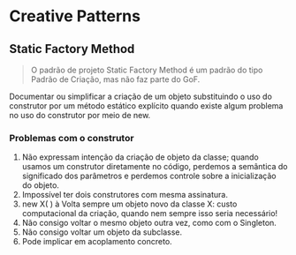 # Creative Patterns

## Static Factory Method

> O padrão de projeto Static Factory Method é um padrão do tipo Padrão de Criação, mas não faz parte do GoF.

Documentar ou simplificar a criação de um objeto substituindo o uso do construtor por um método estático explícito quando existe algum problema no uso do construtor por meio de new.

### Problemas com o construtor

1. Não expressam intenção da criação de objeto da classe; quando usamos um construtor diretamente no código, perdemos a semântica do significado dos parâmetros e perdemos controle sobre a inicialização do objeto.
2. Impossível ter dois construtores com mesma assinatura.
3. new X( ) à Volta sempre um objeto novo da classe X: custo computacional da criação, quando nem sempre isso seria necessário!
4. Não consigo voltar o mesmo objeto outra vez, como com o Singleton.
5. Não consigo voltar um objeto da subclasse.
6. Pode implicar em acoplamento concreto.
